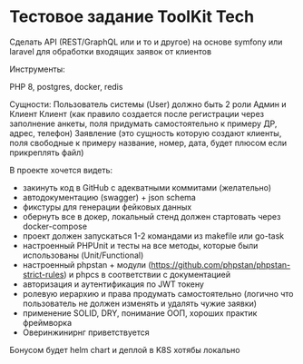 # Тестовое задание ToolKit Tech


Сделать API (REST/GraphQL или и то и другое) на основе symfony или laravel для обработки входящих заявок от клиентов

Инструменты:

PHP 8, postgres, docker, redis

Сущности: Пользователь системы (User) должно быть 2 роли Админ и Клиент Клиент (как правило создается после регистрации через заполнение анкеты, поля придумать самостоятельно к примеру ДР, адрес, телефон) Заявление (это сущность которую создают клиенты, поля свободные к примеру название, номер, дата, будет плюсом если прикреплять файл)

В проекте хочется видеть:

* закинуть код в GitHub с адекватными коммитами (желательно)
* автодокументацию (swagger) + json schema
* фикстуры для генерации фейковых данных
* обернуть все в докер, локальный стенд должен стартовать через docker-compose
* проект должен запускаться 1-2 командами из makefile или go-task
* настроенный PHPUnit и тесты на все методы, которые были использованы (Unit/Functional)
* настроенный phpstan + модули (https://github.com/phpstan/phpstan-strict-rules) и phpcs в соответствии с документацией
* авторизация и аутентификация по JWT токену
* ролевую иерархию и права продумать самостоятельно (логично что пользователь не должен изменять и удалять чужие заявки)
* применение SOLID, DRY, понимание ООП, хороших практик фреймворка
* Оверинжинирнг приветствуется

Бонусом будет helm chart и деплой в K8S хотябы локально

